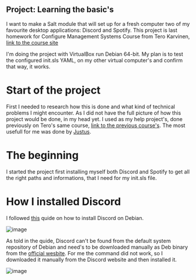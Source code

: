 ## Project: Learning the basic's

I want to make a Salt module that will set up for a fresh computer two of my favourite desktop applications: Discord and Spotify. This project is last homework for Configure Management Systems Course from Tero Karvinen, [link to the course site](https://terokarvinen.com/2022/palvelinten-hallinta-2022p2/)

I'm doing the project with VirtualBox run Debian 64-bit.
My plan is to test the configured init.sls YAML, on my other virtual computer's and confirm that way, it works.

# Start of the project

First I needed to research how this is done and what kind of technical problems I might encounter. As I did not have the full picture of how this project would be done, in my head yet. I used as my help project's, done previously on Tero's same course, [link to the previous course's](https://terokarvinen.com/search/?q=palvelinten+hallinta). The most usefull for me was done by [Justus](https://github.com/Justus-stack/h7_moduli/blob/main/report.md).

# The beginning

I started the project first installing myself both Discord and Spotify to get all the right paths and informations, that I need for my init.sls file.

# How I installed Discord

I followed [this](https://www.how2shout.com/linux/3-ways-to-install-discord-on-debian-11-bullseye-linux/) quide on how to install Discord on Debian. 

![image](https://user-images.githubusercontent.com/117892213/207582915-32216953-1b41-42a7-9b33-55b8c1f8cfb6.png)

As told in the quide, Discord can't be found from the default system repository of Debian and need's to be downloaded manually as Deb binary from the [official wesbite](https://discord.com/download). For me the command did not work, so I downloaded it manually from the Discord website and then installed it. 

![image](https://user-images.githubusercontent.com/117892213/207590912-fdce5470-773b-4608-bec4-2cdcdb493d71.png)








    
    
